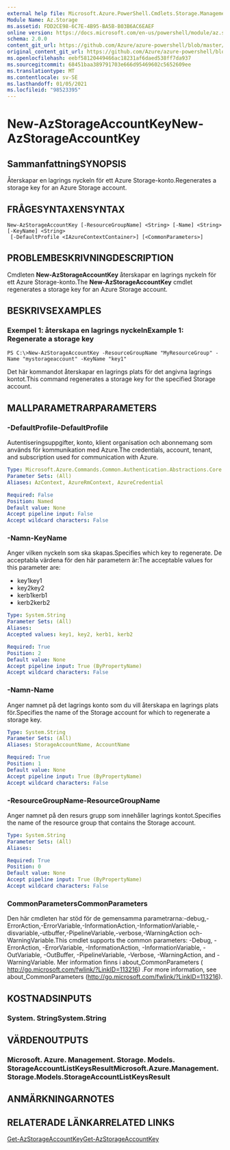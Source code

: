 ```yaml
---
external help file: Microsoft.Azure.PowerShell.Cmdlets.Storage.Management.dll-Help.xml
Module Name: Az.Storage
ms.assetid: FDD2CE98-6C7E-4B95-BA5B-B03B6AC6EAEF
online version: https://docs.microsoft.com/en-us/powershell/module/az.storage/new-azstorageaccountkey
schema: 2.0.0
content_git_url: https://github.com/Azure/azure-powershell/blob/master/src/Storage/Storage.Management/help/New-AzStorageAccountKey.md
original_content_git_url: https://github.com/Azure/azure-powershell/blob/master/src/Storage/Storage.Management/help/New-AzStorageAccountKey.md
ms.openlocfilehash: eebf58120449466ac18231af6daed538ff7da937
ms.sourcegitcommit: 68451baa389791703e666d95469602c5652609ee
ms.translationtype: MT
ms.contentlocale: sv-SE
ms.lasthandoff: 01/05/2021
ms.locfileid: "98523395"
---
```

# <span data-ttu-id="40ec8-101">New-AzStorageAccountKey</span><span class="sxs-lookup"><span data-stu-id="40ec8-101">New-AzStorageAccountKey</span></span>

## <span data-ttu-id="40ec8-102">Sammanfattning</span><span class="sxs-lookup"><span data-stu-id="40ec8-102">SYNOPSIS</span></span>
<span data-ttu-id="40ec8-103">Återskapar en lagrings nyckeln för ett Azure Storage-konto.</span><span class="sxs-lookup"><span data-stu-id="40ec8-103">Regenerates a storage key for an Azure Storage account.</span></span>

## <span data-ttu-id="40ec8-104">FRÅGESYNTAXEN</span><span class="sxs-lookup"><span data-stu-id="40ec8-104">SYNTAX</span></span>

```
New-AzStorageAccountKey [-ResourceGroupName] <String> [-Name] <String> [-KeyName] <String>
 [-DefaultProfile <IAzureContextContainer>] [<CommonParameters>]
```

## <span data-ttu-id="40ec8-105">PROBLEMBESKRIVNING</span><span class="sxs-lookup"><span data-stu-id="40ec8-105">DESCRIPTION</span></span>
<span data-ttu-id="40ec8-106">Cmdleten **New-AzStorageAccountKey** återskapar en lagrings nyckeln för ett Azure Storage-konto.</span><span class="sxs-lookup"><span data-stu-id="40ec8-106">The **New-AzStorageAccountKey** cmdlet regenerates a storage key for an Azure Storage account.</span></span>

## <span data-ttu-id="40ec8-107">BESKRIVS</span><span class="sxs-lookup"><span data-stu-id="40ec8-107">EXAMPLES</span></span>

### <span data-ttu-id="40ec8-108">Exempel 1: återskapa en lagrings nyckeln</span><span class="sxs-lookup"><span data-stu-id="40ec8-108">Example 1: Regenerate a storage key</span></span>
```
PS C:\>New-AzStorageAccountKey -ResourceGroupName "MyResourceGroup" -Name "mystorageaccount" -KeyName "key1"
```

<span data-ttu-id="40ec8-109">Det här kommandot återskapar en lagrings plats för det angivna lagrings kontot.</span><span class="sxs-lookup"><span data-stu-id="40ec8-109">This command regenerates a storage key for the specified Storage account.</span></span>

## <span data-ttu-id="40ec8-110">MALLPARAMETRAR</span><span class="sxs-lookup"><span data-stu-id="40ec8-110">PARAMETERS</span></span>

### <span data-ttu-id="40ec8-111">-DefaultProfile</span><span class="sxs-lookup"><span data-stu-id="40ec8-111">-DefaultProfile</span></span>
<span data-ttu-id="40ec8-112">Autentiseringsuppgifter, konto, klient organisation och abonnemang som används för kommunikation med Azure.</span><span class="sxs-lookup"><span data-stu-id="40ec8-112">The credentials, account, tenant, and subscription used for communication with Azure.</span></span>

```yaml
Type: Microsoft.Azure.Commands.Common.Authentication.Abstractions.Core.IAzureContextContainer
Parameter Sets: (All)
Aliases: AzContext, AzureRmContext, AzureCredential

Required: False
Position: Named
Default value: None
Accept pipeline input: False
Accept wildcard characters: False
```

### <span data-ttu-id="40ec8-113">-Namn</span><span class="sxs-lookup"><span data-stu-id="40ec8-113">-KeyName</span></span>
<span data-ttu-id="40ec8-114">Anger vilken nyckeln som ska skapas.</span><span class="sxs-lookup"><span data-stu-id="40ec8-114">Specifies which key to regenerate.</span></span>
<span data-ttu-id="40ec8-115">De acceptabla värdena för den här parametern är:</span><span class="sxs-lookup"><span data-stu-id="40ec8-115">The acceptable values for this parameter are:</span></span>
- <span data-ttu-id="40ec8-116">key1</span><span class="sxs-lookup"><span data-stu-id="40ec8-116">key1</span></span>
- <span data-ttu-id="40ec8-117">key2</span><span class="sxs-lookup"><span data-stu-id="40ec8-117">key2</span></span>
- <span data-ttu-id="40ec8-118">kerb1</span><span class="sxs-lookup"><span data-stu-id="40ec8-118">kerb1</span></span>
- <span data-ttu-id="40ec8-119">kerb2</span><span class="sxs-lookup"><span data-stu-id="40ec8-119">kerb2</span></span>

```yaml
Type: System.String
Parameter Sets: (All)
Aliases:
Accepted values: key1, key2, kerb1, kerb2

Required: True
Position: 2
Default value: None
Accept pipeline input: True (ByPropertyName)
Accept wildcard characters: False
```

### <span data-ttu-id="40ec8-120">-Namn</span><span class="sxs-lookup"><span data-stu-id="40ec8-120">-Name</span></span>
<span data-ttu-id="40ec8-121">Anger namnet på det lagrings konto som du vill återskapa en lagrings plats för.</span><span class="sxs-lookup"><span data-stu-id="40ec8-121">Specifies the name of the Storage account for which to regenerate a storage key.</span></span>

```yaml
Type: System.String
Parameter Sets: (All)
Aliases: StorageAccountName, AccountName

Required: True
Position: 1
Default value: None
Accept pipeline input: True (ByPropertyName)
Accept wildcard characters: False
```

### <span data-ttu-id="40ec8-122">-ResourceGroupName</span><span class="sxs-lookup"><span data-stu-id="40ec8-122">-ResourceGroupName</span></span>
<span data-ttu-id="40ec8-123">Anger namnet på den resurs grupp som innehåller lagrings kontot.</span><span class="sxs-lookup"><span data-stu-id="40ec8-123">Specifies the name of the resource group that contains the Storage account.</span></span>

```yaml
Type: System.String
Parameter Sets: (All)
Aliases:

Required: True
Position: 0
Default value: None
Accept pipeline input: True (ByPropertyName)
Accept wildcard characters: False
```

### <span data-ttu-id="40ec8-124">CommonParameters</span><span class="sxs-lookup"><span data-stu-id="40ec8-124">CommonParameters</span></span>
<span data-ttu-id="40ec8-125">Den här cmdleten har stöd för de gemensamma parametrarna:-debug,-ErrorAction,-ErrorVariable,-InformationAction,-InformationVariable,-disvariable,-utbuffer,-PipelineVariable,-verbose,-WarningAction och-WarningVariable.</span><span class="sxs-lookup"><span data-stu-id="40ec8-125">This cmdlet supports the common parameters: -Debug, -ErrorAction, -ErrorVariable, -InformationAction, -InformationVariable, -OutVariable, -OutBuffer, -PipelineVariable, -Verbose, -WarningAction, and -WarningVariable.</span></span> <span data-ttu-id="40ec8-126">Mer information finns i about_CommonParameters ( http://go.microsoft.com/fwlink/?LinkID=113216) .</span><span class="sxs-lookup"><span data-stu-id="40ec8-126">For more information, see about_CommonParameters (http://go.microsoft.com/fwlink/?LinkID=113216).</span></span>

## <span data-ttu-id="40ec8-127">KOSTNADS</span><span class="sxs-lookup"><span data-stu-id="40ec8-127">INPUTS</span></span>

### <span data-ttu-id="40ec8-128">System. String</span><span class="sxs-lookup"><span data-stu-id="40ec8-128">System.String</span></span>

## <span data-ttu-id="40ec8-129">VÄRDEN</span><span class="sxs-lookup"><span data-stu-id="40ec8-129">OUTPUTS</span></span>

### <span data-ttu-id="40ec8-130">Microsoft. Azure. Management. Storage. Models. StorageAccountListKeysResult</span><span class="sxs-lookup"><span data-stu-id="40ec8-130">Microsoft.Azure.Management.Storage.Models.StorageAccountListKeysResult</span></span>

## <span data-ttu-id="40ec8-131">ANMÄRKNINGAR</span><span class="sxs-lookup"><span data-stu-id="40ec8-131">NOTES</span></span>

## <span data-ttu-id="40ec8-132">RELATERADE LÄNKAR</span><span class="sxs-lookup"><span data-stu-id="40ec8-132">RELATED LINKS</span></span>

[<span data-ttu-id="40ec8-133">Get-AzStorageAccountKey</span><span class="sxs-lookup"><span data-stu-id="40ec8-133">Get-AzStorageAccountKey</span></span>](./Get-AzStorageAccountKey.md)
